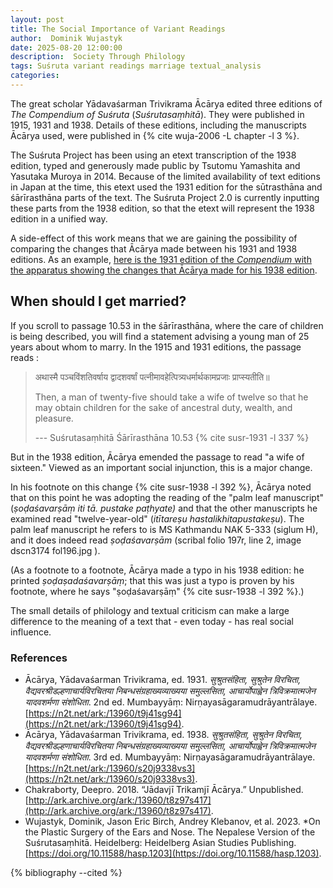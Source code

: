 ```yaml
---
layout: post
title: The Social Importance of Variant Readings
author:  Dominik Wujastyk
date: 2025-08-20 12:00:00
description:  Society Through Philology
tags: Suśruta variant readings marriage textual_analysis
categories: 
---
```


The great scholar Yādavaśarman Trivikrama Ācārya edited three editions of *The Compendium of Suśruta* (*Suśrutasaṃhitā*).  They were published in 1915, 1931 and 1938.  Details of these editions, including the manuscripts Ācārya used, were published in {% cite wuja-2006 -L chapter -l 3 %}. 

The Suśruta Project has been using an etext transcription of the 1938 edition, typed and generously made public by Tsutomu Yamashita and Yasutaka Muroya in 2014.  Because of the limited availability of text editions in Japan at the time, this etext used the 1931 edition for the sūtrasthāna and śārīrasthāna parts of the text.  The Suśruta Project 2.0 is currently inputting these parts from the 1938 edition, so that the etext will represent the 1938 edition in a unified way.

A side-effect of this work means that we are gaining the possibility of comparing the changes that Ācārya made between his 1931 and 1938 editions.  As an example, [here is the 1931 edition of the *Compendium* with the apparatus showing the changes that Ācārya made for his 1938 edition](https://saktumiva.org/wiki/wujastyk/susrutasamhita/03-su.sa/03-za-vulgate-1931?upama_ver=i4l46viq17).

## When should I get married?

If you scroll to passage 10.53 in the śārīrasthāna, where the care of children is being described, you will find a statement advising a young man of 25 years about whom to marry.  In the 1915 and 1931 editions, the passage reads :

> अथास्मै पञ्चविंशतिवर्षाय द्वादशवर्षां पत्नीमावहेत्पित्र्यधर्मार्थकामप्रजाः प्राप्स्यतीति॥ 
>
> Then, a man of twenty-five should take a wife of twelve so that he may obtain children for the sake of ancestral duty, wealth, and pleasure.
>
> --- Suśrutasaṃhitā Śārīrasthāna 10.53 {% cite susr-1931 -l 337 %}

But in the 1938 edition, Ācārya emended the passage to read "a wife of sixteen."  Viewed as an important social injunction, this is a major change.

In his footnote on this change {% cite susr-1938 -l 392 %}, Ācārya noted that on this point he was adopting the reading of the "palm leaf manuscript" (*ṣoḍaśavarṣāṃ iti tā. pustake paṭhyate)* and that the other manuscripts he examined read "twelve-year-old"  (*itītareṣu hastalikhitapustakeṣu*).  The palm leaf manuscript he refers to is MS Kathmandu NAK 5-333 (siglum H), and it does indeed read *ṣoḍaśavarṣām* (scribal folio 197r, line 2, image dscn3174 fol196.jpg ). 

(As a footnote to a footnote, Ācārya made a typo in his 1938 edition: he printed *ṣoḍaṣadaśavarṣāṃ*; that this was just a typo is proven by his footnote, where he says "ṣoḍaśavarṣāṃ" {% cite susr-1938 -l 392 %}.)

The small details of philology and textual criticism can make a large difference to the meaning of a text that - even today - has real social influence.  

### References

*  Ācārya, Yādavaśarman Trivikrama, ed. 1931. *सुश्रुतसंहिता, सुश्रुतेन विरचिता, वैद्यवरश्रीडल्हणाचार्यविरचितया निबन्धसंग्रहाख्यव्याख्यया समुल्लसिता, आचार्योपाह्वेन त्रिविक्रमात्मजेन यादवशर्मणा संशोधिता*. 2nd ed. Mumbayyāṃ: Nirṇayasāgaramudrāyantrālaye. [https://n2t.net/ark:/13960/t9j41sg94](https://n2t.net/ark:/13960/t9j41sg94).
*  Ācārya, Yādavaśarman Trivikrama, ed. 1938. *सुश्रुतसंहिता, सुश्रुतेन विरचिता, वैद्यवरश्रीडल्हणाचार्यविरचितया निबन्धसंग्रहाख्यव्याख्यया समुल्लसिता, आचार्योपाह्वेन त्रिविक्रमात्मजेन यादवशर्मणा संशोधिता*. 3rd ed. Mumbayyāṃ: Nirṇayasāgaramudrāyantrālaye. [https://n2t.net/ark:/13960/s20j9338vs3](https://n2t.net/ark:/13960/s20j9338vs3).
*  Chakraborty, Deepro. 2018. “Jādavjī Trikamjī Ācārya.” Unpublished.  [http://ark.archive.org/ark:/13960/t8z97s417](http://ark.archive.org/ark:/13960/t8z97s417).
*  Wujastyk, Dominik, Jason Eric Birch, Andrey Klebanov, et al. 2023. *On the Plastic Surgery of the Ears and Nose. The Nepalese Version of the Suśrutasaṃhitā.  Heidelberg: Heidelberg Asian Studies Publishing. [https://doi.org/10.11588/hasp.1203](https://doi.org/10.11588/hasp.1203).

{% bibliography --cited %}
